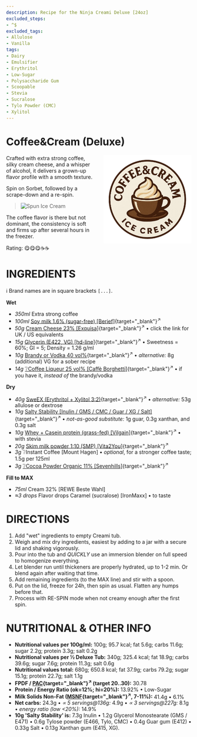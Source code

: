 ```yaml
---
description: Recipe for the Ninja Creami Deluxe [24oz]
excluded_steps:
- ^$
excluded_tags:
- Allulose
- Vanilla
tags:
- Dairy
- Emulsifier
- Erythritol
- Low-Sugar
- Polysaccharide Gum
- Scoopable
- Stevia
- Sucralose
- Tylo Powder (CMC)
- Xylitol
---
```

# Coffee&Cream (Deluxe)
<img style="float: right; margin-left: 1.5em;" width=240 alt="Logo" src="coffee_cream-ice-cream-logo.png" />

Crafted with extra strong coffee, silky cream cheese, and a whisper of alcohol, it delivers a grown-up flavor profile with a smooth texture.

Spin on Sorbet, followed by a scrape-down and a re-spin.

> <img width=360 alt="Spun Ice Cream" src="Coffee+Cream_2024-12-29.jpg" class="zoomable" />

The coffee flavor is there but not dominant,
the consistency is soft and firms up after several hours in the freezer.

Rating: 😋😋😋☕☕

# INGREDIENTS

ℹ️ Brand names are in square brackets `[...]`.

**Wet**

  - _350ml_ Extra strong coffee
  - _100ml_ [Soy milk 1.6% (sugar-free) \[Berief\]](/ice-creamery/info/ingredients/#soy-milk){target="_blank"}<sup>↗</sup>
  - _50g_ [Cream Cheese 23% \[Exquisa\]](/ice-creamery/info/ingredients/#cream-cheese){target="_blank"}<sup>↗</sup> • click the link for UK / US equivalents
  - _15g_ [Glycerin (E422, VG) \[hd-line\]](/ice-creamery/info/ingredients/#vegetable-glycerin-glycerol-vg-e422){target="_blank"}<sup>↗</sup> • Sweetness = 60%; GI = 5; Density = 1.26 g/ml
  - _10g_ [Brandy or Vodka 40 vol%](/ice-creamery/info/ingredients/#alcohol-ethanol){target="_blank"}<sup>↗</sup> • *alternative:* 8g (additional) VG for a sober recipe
  - _14g_ [❔Coffee Liqueur 25 vol% \[Caffè Borghetti\]](/ice-creamery/info/ingredients/#alcohol-ethanol){target="_blank"}<sup>↗</sup> • if you have it, *instead of* the brandy/vodka

**Dry**

  - _40g_ [SweEX (Erythritol + Xylitol 3:2)](/ice-creamery/info/ingredients/#sweex-erythritol-xylitol-blend){target="_blank"}<sup>↗</sup> • *alternative:* 53g allulose or dextrose
  - _10g_ [Salty Stability \[Inulin / GMS / CMC / Guar / XG / Salt\]](/ice-creamery/S/Salty%20Stability/){target="_blank"}<sup>↗</sup> • *not-as-good substitute:* 1g guar, 0.3g xanthan, and 0.3g salt
  - _10g_ [Whey + Casein protein (grass-fed) \[Vilgain\]](/ice-creamery/info/ingredients/#whey-protein){target="_blank"}<sup>↗</sup> • with stevia
  - _20g_ [Skim milk powder 1:10 (SMP) \[Vita2You\]](/ice-creamery/info/ingredients/#skim-milk-powder-smp){target="_blank"}<sup>↗</sup>
  - _3g_ ❔Instant Coffee [Mount Hagen] • *optional*, for a stronger coffee taste; 1.5g per 125ml
  - _3g_ [❔Cocoa Powder Organic 11% \[Sevenhills\]](/ice-creamery/info/ingredients/#cocoa-powder){target="_blank"}<sup>↗</sup>

**Fill to MAX**

  - _75ml_ Cream 32% [REWE Beste Wahl]
  - _≈3 drops_ Flavor drops Caramel (sucralose) [IronMaxx] • to taste

# DIRECTIONS

 1. Add "wet" ingredients to empty Creami tub.
 1. Weigh and mix dry ingredients, easiest by adding to a jar with a secure lid and shaking vigorously.
 1. Pour into the tub and *QUICKLY* use an immersion blender on full speed to homogenize everything.
 1. Let blender run until thickeners are properly hydrated, up to 1-2 min. Or blend again after waiting that time.
 1. Add remaining ingredients (to the MAX line) and stir with a spoon.
 1. Put on the lid, freeze for 24h, then spin as usual. Flatten any humps before that.
 1. Process with RE-SPIN mode when not creamy enough after the first spin.

# NUTRITIONAL & OTHER INFO

- **Nutritional values per 100g/ml:** 100g; 95.7 kcal; fat 5.6g; carbs 11.6g; sugar 2.2g; protein 3.3g; salt 0.2g
- **Nutritional values per ½ Deluxe Tub:** 340g; 325.4 kcal; fat 18.9g; carbs 39.6g; sugar 7.6g; protein 11.3g; salt 0.6g
- **Nutritional values total:** 680g; 650.8 kcal; fat 37.9g; carbs 79.2g; sugar 15.1g; protein 22.7g; salt 1.1g
- **FPDF / [PAC](/ice-creamery/info/glossary/#potere-anti-congelante-pac){target="_blank"}<sup>↗</sup> (target 20..30):** 30.78
- **Protein / Energy Ratio (ok=12%; hi=20%):** 13.92% • Low-Sugar
- **Milk Solids Non-Fat ([MSNF](/ice-creamery/info/glossary/#milk-solids-not-fat-msnf){target="_blank"}<sup>↗</sup>, 7-11%):** 41.4g • 6.1%
- **Net carbs:** 24.3g • *∝ 5 servings@136g:* 4.9g • *∝ 3 servings@227g:* 8.1g • *energy ratio (low <20%):* 14.9%
- **10g 'Salty Stability' is:** 7.3g Inulin • 1.2g Glycerol Monostearate (GMS / E471) • 0.6g Tylose powder (E466, Tylo, CMC) • 0.4g Guar gum (E412) • 0.33g Salt • 0.13g Xanthan gum (E415, XG).

